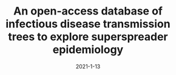 ---
title: "An open-access database of infectious disease transmission trees to explore superspreader epidemiology"
collection: publications
<!--permalink: /publication/2021-outbreaktrees-->
date: 2021-1-13
venue: 'In review at PLoS Biology'
paperurl: '/files/outbreaktrees-preprint.pdf'
github: 'https://github.com/DrakeLab/taube-transmission-trees'
link: 'https://www.medrxiv.org/content/10.1101/2021.01.11.21249622v1'
citation: '<strong> Taube JC</strong>, Miller PB, Drake JM. &quot;An open-access database of infectious disease transmission trees to explore superspreader epidemiology.&quot; <i>In review at PLoS Biology</i>.'
---